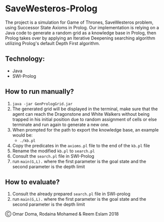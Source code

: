 # SaveWesteros-Prolog

The project is a simulation for Game of Thrones, SaveWesteros problem, using Successor State Axioms in Prolog. Our implementation is relying on a Java code to generate a random grid as a knowledge base in Prolog, then Prolog takes over by applying an Iterative Deepening searching algorithm utilizing Prolog's default Depth First algorithm.

## Technology:

* Java
* SWI-Prolog

## How to run manually?

1. `java -jar GenPrologGrid.jar`
2. The generated grid will be displayed in the terminal, make sure that the agent can reach the Dragonstone and White Walkers without being trapped in his initial position due to random assignment of cells or else terminate and run again to generate a new one.
3.  When prompted for the path to export the knowledge base, an example would be: 
    * `./kb.pl`
4. Copy the predicates in the `axioms.pl` file to the end of the `kb.pl` file
5. Rename the modified `kb.pl` to `search.pl`
6. Consult the `search.pl` file in SWI-Prolog
7. run `main(G,L).` where the first parameter is the goal state and the second parameter is the depth limit

## How to evaluate?

1. Consult the already prepared `search.pl` file in SWI-prolog
2. run `main(G,L).` where the first parameter is the goal state and the second parameter is the depth limit

&#9400; Omar Doma, Rodaina Mohamed & Reem Eslam 2018
